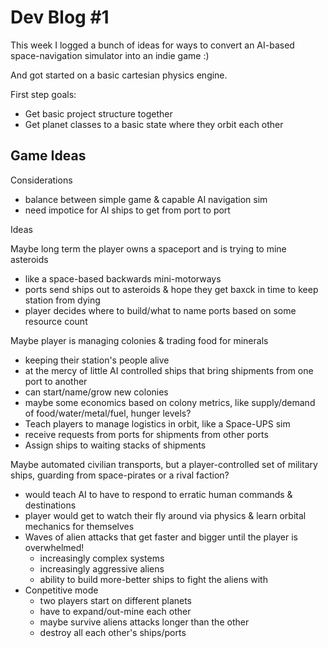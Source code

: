 # Dev Blog #1

This week I logged a bunch of ideas for ways to convert an AI-based space-navigation simulator into an indie game :)

And got started on a basic cartesian physics engine.

First step goals:

- Get basic project structure together
- Get planet classes to a basic state where they orbit each other

## Game Ideas

Considerations

- balance between simple game & capable AI navigation sim
- need impotice for AI ships to get from port to port

Ideas

Maybe long term the player owns a spaceport and is trying to mine asteroids

- like a space-based backwards mini-motorways
- ports send ships out to asteroids & hope they get baxck in time to keep station from dying
- player decides where to build/what to name ports based on some resource count

Maybe player is managing colonies & trading food for minerals

- keeping their station's people alive
- at the mercy of little AI controlled ships that bring shipments from one port to another
- can start/name/grow new colonies
- maybe some economics based on colony metrics, like supply/demand of food/water/metal/fuel, hunger levels?
- Teach players to manage logistics in orbit, like a Space-UPS sim
- receive requests from ports for shipments from other ports
- Assign ships to waiting stacks of shipments

Maybe automated civilian transports, but a player-controlled set of military ships, guarding from space-pirates or a rival faction?

- would teach AI to have to respond to erratic human commands & destinations
- player would get to watch their fly around via physics & learn orbital mechanics for themselves
- Waves of alien attacks that get faster and bigger until the player is overwhelmed!
  - increasingly complex systems
  - increasingly aggressive aliens
  - ability to build more-better ships to fight the aliens with
- Conpetitive mode
  - two players start on different planets
  - have to expand/out-mine each other
  - maybe survive aliens attacks longer than the other
  - destroy all each other's ships/ports
